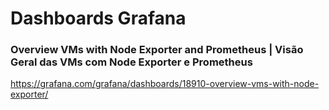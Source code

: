# Dashboards Grafana

### Overview VMs with Node Exporter and Prometheus | Visão Geral das VMs com Node Exporter e Prometheus
https://grafana.com/grafana/dashboards/18910-overview-vms-with-node-exporter/

